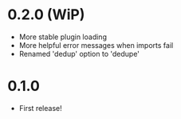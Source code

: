 # 0.2.0 (WiP)
- More stable plugin loading
- More helpful error messages when imports fail
- Renamed 'dedup' option to 'dedupe'

# 0.1.0
- First release!